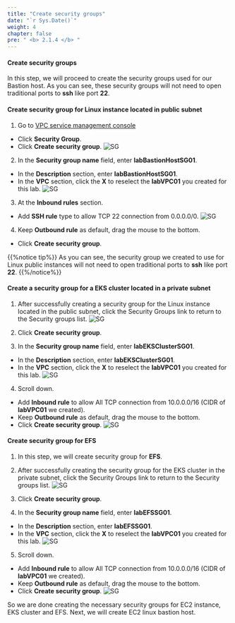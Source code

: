 ```yaml
---
title: "Create security groups"
date: "`r Sys.Date()`"
weight: 4
chapter: false
pre: " <b> 2.1.4 </b> "
---
```


#### Create security groups

In this step, we will proceed to create the security groups used for our Bastion host. As you can see, these security groups will not need to open traditional ports to **ssh** like port **22**.

#### Create security group for Linux instance located in public subnet

1. Go to [VPC service management console](https://console.aws.amazon.com/vpc)

- Click **Security Group**.
- Click **Create security group**.
  ![SG](/workshop-01-wordpress-deployment-on-eks/images/2.prerequisite/ws01-createsg01.png)

2. In the **Security group name** field, enter **labBastionHostSG01**.

- In the **Description** section, enter **labBastionHostSG01**.
- In the **VPC** section, click the **X** to reselect the **labVPC01** you created for this lab.
  ![SG](/workshop-01-wordpress-deployment-on-eks/images/2.prerequisite/ws01-createsg02.png)

3. At the **Inbound rules** section.

- Add **SSH rule** type to allow TCP 22 connection from 0.0.0.0/0.
  ![SG](/workshop-01-wordpress-deployment-on-eks/images/2.prerequisite/ws01-createsg03.png)

4. Keep **Outbound rule** as default, drag the mouse to the bottom.

- Click **Create security group**.

{{%notice tip%}}
As you can see, the security group we created to use for Linux public instances will not need to open traditional ports to **ssh** like port **22**.
{{%/notice%}}

#### Create a security group for a EKS cluster located in a private subnet

1. After successfully creating a security group for the Linux instance located in the public subnet, click the Security Groups link to return to the Security groups list.
   ![SG](/workshop-01-wordpress-deployment-on-eks/images/2.prerequisite/ws01-createsg04.png)

2. Click **Create security group**.

3. In the **Security group name** field, enter **labEKSClusterSG01**.

- In the **Description** section, enter **labEKSClusterSG01**.
- In the **VPC** section, click the **X** to reselect the **labVPC01** you created for this lab.
  ![SG](/workshop-01-wordpress-deployment-on-eks/images/2.prerequisite/ws01-createsg05.png)

4. Scroll down.

- Add **Inbound rule** to allow All TCP connection from 10.0.0.0/16 (CIDR of **labVPC01** we created).
- Keep **Outbound rule** as default, drag the mouse to the bottom.
- Click **Create security group**.
  ![SG](/workshop-01-wordpress-deployment-on-eks/images/2.prerequisite/ws01-createsg06.png)

#### Create security group for EFS

1. In this step, we will create security group for **EFS**.

2. After successfully creating the security group for the EKS cluster in the private subnet, click the Security Groups link to return to the Security groups list.
   ![SG](/workshop-01-wordpress-deployment-on-eks/images/2.prerequisite/ws01-createsg07.png)

3. Click **Create security group**.

4. In the **Security group name** field, enter **labEFSSG01**.

- In the **Description** section, enter **labEFSSG01**.
- In the **VPC** section, click the **X** to reselect the **labVPC01** you created for this lab.
  ![SG](/workshop-01-wordpress-deployment-on-eks/images/2.prerequisite/ws01-createsg08.png)

5. Scroll down.

- Add **Inbound rule** to allow All TCP connection from 10.0.0.0/16 (CIDR of **labVPC01** we created).
- Keep **Outbound rule** as default, drag the mouse to the bottom.
- Click **Create security group**.
  ![SG](/workshop-01-wordpress-deployment-on-eks/images/2.prerequisite/ws01-createsg09.png)

So we are done creating the necessary security groups for EC2 instance, EKS cluster and EFS. Next, we will create EC2 linux bastion host.
